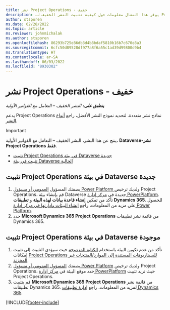 ```yaml
---
title: نشر Project Operations - خفيف
description: يوفر هذا المقال معلومات حول كيفية تثبيت النشر الخفيف لـ Project Operations – التعامل مع الفواتير الأولية‬
author: stsporen
ms.date: 02/28/2022
ms.topic: article
ms.reviewer: johnmichalak
ms.author: stsporen
ms.openlocfilehash: 86293b725e86db3d4b8bdaf5810b16b7c670e8a3
ms.sourcegitcommit: 6cfc50d89528df977a8f6a55c1ad39d99800d9b4
ms.translationtype: HT
ms.contentlocale: ar-SA
ms.lasthandoff: 06/03/2022
ms.locfileid: "8930302"
---
```

# <a name="deploy-project-operations---lite"></a>نشر Project Operations - خفيف

_**ينطبق على:** النشر الخفيف – التعامل مع الفواتير الأولية_



يدعم Project Operations نماذج نشر متعددة. لتحديد نموذج النشر الأفضل، راجع [أنواع النشر](determine-deployment-type.md).


> [!IMPORTANT]
> ينتج عن هذا النشر، النشر الخفيف – التعامل مع الفواتير الأولية، **Dataverse-نشر Project Operations فقط**.

- [تثبيت Project Operations في بيئة Dataverse جديدة](#new)
- [تثبيت في بيئة Dataverse الحالية](#existing)



## <a name="install-project-operations-to-a-new-dataverse-environment"></a><a name="new"></a>تثبيت Project Operations في بيئة Dataverse جديدة

1. بصفتك المسؤول [العمومي أو مسؤول Power Platform ](/power-platform/admin/global-service-administrators-can-administer-without-license) ولديك ترخيص Project Operations، قم بإنشاء بيئة Dataverse جديدة في [مركز إدارة PowerPlatform](https://admin.powerplatform.com). تأكد من تمكين **إنشاء قاعدة بيانات لهذه البيئة** و **تطبيقات Dynamics 365**. للحصول على مزيد من المعلومات، راجع [إنشاء البيئات وإدارتها في مركز إدارة Power Platform](/power-platform/admin/create-environment#create-an-environment-in-the-power-platform-admin-center).
2. حدد **Microsoft Dynamics 365 Project Operations** من قائمة نشر تطبيقات Dynamics 365.


## <a name="install-project-operations-to-an-existing-dataverse-environment"></a><a name="existing"></a>تثبيت Project Operations في بيئة Dataverse موجودة
1. تأكد من عدم تكوين البيئة باستخدام [الكتابة المزدوجة](/dynamics365/fin-ops-core/dev-itpro/data-entities/dual-write/dual-write-overview) حيث سيؤدي التثبيت إلى تثبيت إمكانات [Project Operations للسيناريوهات المستندة إلى الموارد/المنتجات غير المخزنة](project-operations-integrated-deployment-overview.md).
2. بصفتك [المسؤول العمومي أو مسؤول Power Platform](/power-platform/admin/global-service-administrators-can-administer-without-license) ولديك ترخيص Project Operations، حدد موقع البيئة في [مركز إدارة PowerPlatform](https://admin.powerplatform.com) حيث تريد تثبيت Project Operations.
3. قم بتثبيت **Microsoft Dynamics 365 Project Operations** من قائمة نشر تطبيقات Dynamics 365. لمزيد من المعلومات، راجع [إدارة تطبيقات Dynamics 365](/power-platform/admin/manage-apps).




[!INCLUDE[footer-include](../includes/footer-banner.md)]
